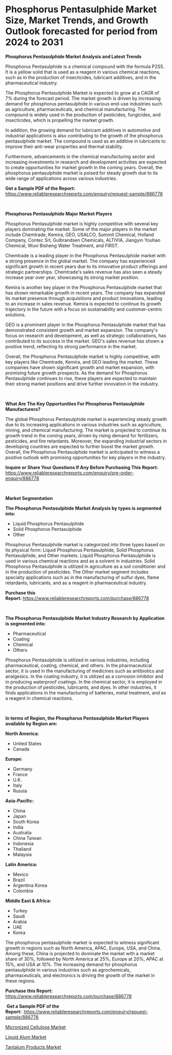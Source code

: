 <p><h1>Phosphorus Pentasulphide Market Size, Market Trends, and Growth Outlook forecasted for period from 2024 to 2031</h1></p><p><strong>Phosphorus Pentasulphide Market Analysis and Latest Trends</strong></p>
<p><p>Phosphorus Pentasulphide is a chemical compound with the formula P2S5. It is a yellow solid that is used as a reagent in various chemical reactions, such as in the production of insecticides, lubricant additives, and in the pharmaceutical industry.</p><p>The Phosphorus Pentasulphide Market is expected to grow at a CAGR of 7% during the forecast period. The market growth is driven by increasing demand for phosphorus pentasulphide in various end-use industries such as agriculture, pharmaceuticals, and chemical manufacturing. The compound is widely used in the production of pesticides, fungicides, and insecticides, which is propelling the market growth.</p><p>In addition, the growing demand for lubricant additives in automotive and industrial applications is also contributing to the growth of the phosphorus pentasulphide market. The compound is used as an additive in lubricants to improve their anti-wear properties and thermal stability.</p><p>Furthermore, advancements in the chemical manufacturing sector and increasing investments in research and development activities are expected to create opportunities for market growth in the coming years. Overall, the phosphorus pentasulphide market is poised for steady growth due to its wide range of applications across various industries.</p></p>
<p><strong>Get a Sample PDF of the Report:&nbsp;</strong> <a href="https://www.reliableresearchreports.com/enquiry/request-sample/886778">https://www.reliableresearchreports.com/enquiry/request-sample/886778</a></p>
<p>&nbsp;</p>
<p><strong>Phosphorus Pentasulphide Major Market Players</strong></p>
<p><p>Phosphorus Pentasulphide market is highly competitive with several key players dominating the market. Some of the major players in the market include Chemtrade, Kemira, GEO, USALCO, Summit Chemical, Holland Company, Contec Srl, Gulbrandsen Chemicals, ALTIVIA, Jiangyin Youhao Chemical, Wuxi Bisheng Water Treatment, and FIRST.</p><p>Chemtrade is a leading player in the Phosphorus Pentasulphide market with a strong presence in the global market. The company has experienced significant growth in recent years due to its innovative product offerings and strategic partnerships. Chemtrade's sales revenue has also seen a steady increase year over year, showcasing its strong market position.</p><p>Kemira is another key player in the Phosphorus Pentasulphide market that has shown remarkable growth in recent years. The company has expanded its market presence through acquisitions and product innovations, leading to an increase in sales revenue. Kemira is expected to continue its growth trajectory in the future with a focus on sustainability and customer-centric solutions.</p><p>GEO is a prominent player in the Phosphorus Pentasulphide market that has demonstrated consistent growth and market expansion. The company's focus on research and development, as well as strategic collaborations, has contributed to its success in the market. GEO's sales revenue has shown a positive trend, reflecting its strong performance in the market.</p><p>Overall, the Phosphorus Pentasulphide market is highly competitive, with key players like Chemtrade, Kemira, and GEO leading the market. These companies have shown significant growth and market expansion, with promising future growth prospects. As the demand for Phosphorus Pentasulphide continues to rise, these players are expected to maintain their strong market positions and drive further innovation in the industry.</p></p>
<p>&nbsp;</p>
<p><strong>What Are The Key Opportunities For Phosphorus Pentasulphide Manufacturers?</strong></p>
<p><p>The global Phosphorus Pentasulphide market is experiencing steady growth due to its increasing applications in various industries such as agriculture, mining, and chemical manufacturing. The market is projected to continue its growth trend in the coming years, driven by rising demand for fertilizers, pesticides, and fire retardants. Moreover, the expanding industrial sectors in developing countries are expected to further boost the market growth. Overall, the Phosphorus Pentasulphide market is anticipated to witness a positive outlook with promising opportunities for key players in the industry.</p></p>
<p><strong>Inquire or Share Your Questions If Any Before Purchasing This Report:</strong> <a href="https://www.reliableresearchreports.com/enquiry/pre-order-enquiry/886778">https://www.reliableresearchreports.com/enquiry/pre-order-enquiry/886778</a></p>
<p>&nbsp;</p>
<p><strong>Market Segmentation</strong></p>
<p><strong>The Phosphorus Pentasulphide Market Analysis by types is segmented into:</strong></p>
<p><ul><li>Liquid Phosphorus Pentasulphide</li><li>Solid Phosphorus Pentasulphide</li><li>Other</li></ul></p>
<p><p>Phosphorus Pentasulphide market is categorized into three types based on its physical form: Liquid Phosphorus Pentasulphide, Solid Phosphorus Pentasulphide, and Other markets. Liquid Phosphorus Pentasulphide is used in various chemical reactions and as a solvent in industries. Solid Phosphorus Pentasulphide is utilized in agriculture as a soil conditioner and in the production of pesticides. The Other market segment includes specialty applications such as in the manufacturing of sulfur dyes, flame retardants, lubricants, and as a reagent in pharmaceutical industry.</p></p>
<p><strong>Purchase this Report:&nbsp;</strong><a href="https://www.reliableresearchreports.com/purchase/886778">https://www.reliableresearchreports.com/purchase/886778</a></p>
<p>&nbsp;</p>
<p><strong>The Phosphorus Pentasulphide Market Industry Research by Application is segmented into:</strong></p>
<p><ul><li>Pharmaceutical</li><li>Coating</li><li>Chemical</li><li>Others</li></ul></p>
<p><p>Phosphorus Pentasulphide is utilized in various industries, including pharmaceutical, coating, chemical, and others. In the pharmaceutical sector, it is used in the manufacturing of medicines such as antibiotics and analgesics. In the coating industry, it is utilized as a corrosion inhibitor and in producing waterproof coatings. In the chemical sector, it is employed in the production of pesticides, lubricants, and dyes. In other industries, it finds applications in the manufacturing of batteries, metal treatment, and as a reagent in chemical reactions.</p></p>
<p>&nbsp;</p>
<p><strong>In terms of Region, the Phosphorus Pentasulphide Market Players available by Region are:</strong></p>
<p>
    <p> <strong> North America: </strong>
        <ul>
            <li>United States</li>
            <li>Canada</li>
        </ul>
        </p> 
    <p> <strong> Europe: </strong>
        <ul>
            <li>Germany</li>
            <li>France</li>
            <li>U.K.</li>
            <li>Italy</li>
            <li>Russia</li>
        </ul>
        </p> 
    <p> <strong> Asia-Pacific: </strong>
        <ul>
            <li>China</li>
            <li>Japan</li>
            <li>South Korea</li>
            <li>India</li>
            <li>Australia</li>
            <li>China Taiwan</li>
            <li>Indonesia</li>
            <li>Thailand</li>
            <li>Malaysia</li>
        </ul>
        </p> 
    <p> <strong> Latin America: </strong>
        <ul>
            <li>Mexico</li>
            <li>Brazil</li>
            <li>Argentina Korea</li>
            <li>Colombia</li>
        </ul>
        </p> 
    <p> <strong> Middle East & Africa: </strong>
        <ul>
            <li>Turkey</li>
            <li>Saudi</li>
            <li>Arabia</li>
            <li>UAE</li>
            <li>Korea</li>
        </ul>
    </p>
    </p>
<p><p>The phosphorus pentasulphide market is expected to witness significant growth in regions such as North America, APAC, Europe, USA, and China. Among these, China is projected to dominate the market with a market share of 30%, followed by North America at 25%, Europe at 20%, APAC at 15%, and USA at 10%. The increasing demand for phosphorus pentasulphide in various industries such as agrochemicals, pharmaceuticals, and electronics is driving the growth of the market in these regions.</p></p>
<p><strong>Purchase this Report: </strong><a href="https://www.reliableresearchreports.com/purchase/886778">https://www.reliableresearchreports.com/purchase/886778</a></p>
<p>&nbsp;<strong>Get a Sample PDF of the Report:&nbsp;&nbsp;</strong><a href="https://www.reliableresearchreports.com/enquiry/request-sample/886778">https://www.reliableresearchreports.com/enquiry/request-sample/886778</a></p>
<p><strong></strong></p>
<p><p><a href="https://github.com/kosella/Market-Research-Report-List-2/blob/main/micronized-cellulose-market.md">Micronized Cellulose Market</a></p><p><a href="https://github.com/singletonthaxterkelliehr2df/Market-Research-Report-List-1/blob/main/liquid-alum-market.md">Liquid Alum Market</a></p><p><a href="https://github.com/kufem1/Market-Research-Report-List-1/blob/main/tantalum-products-market.md">Tantalum Products Market</a></p></p>